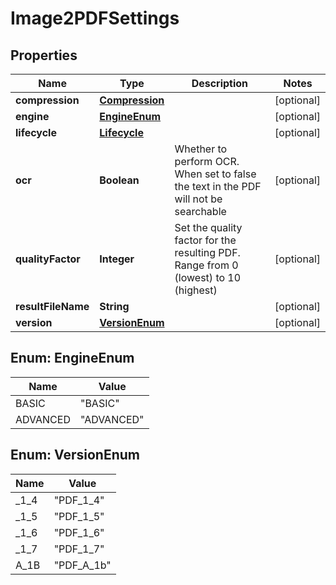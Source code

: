 
# Image2PDFSettings

## Properties
Name | Type | Description | Notes
------------ | ------------- | ------------- | -------------
**compression** | [**Compression**](Compression.md) |  |  [optional]
**engine** | [**EngineEnum**](#EngineEnum) |  |  [optional]
**lifecycle** | [**Lifecycle**](Lifecycle.md) |  |  [optional]
**ocr** | **Boolean** | Whether to perform OCR. When set to false the text in the PDF will not be searchable |  [optional]
**qualityFactor** | **Integer** | Set the quality factor for the resulting PDF. Range from 0 (lowest) to 10 (highest) |  [optional]
**resultFileName** | **String** |  |  [optional]
**version** | [**VersionEnum**](#VersionEnum) |  |  [optional]


<a name="EngineEnum"></a>
## Enum: EngineEnum
Name | Value
---- | -----
BASIC | &quot;BASIC&quot;
ADVANCED | &quot;ADVANCED&quot;


<a name="VersionEnum"></a>
## Enum: VersionEnum
Name | Value
---- | -----
_1_4 | &quot;PDF_1_4&quot;
_1_5 | &quot;PDF_1_5&quot;
_1_6 | &quot;PDF_1_6&quot;
_1_7 | &quot;PDF_1_7&quot;
A_1B | &quot;PDF_A_1b&quot;



